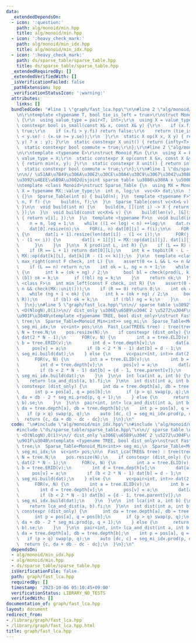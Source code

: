 ```yaml
---
data:
  _extendedDependsOn:
  - icon: ':question:'
    path: alg/monoid/min.hpp
    title: alg/monoid/min.hpp
  - icon: ':heavy_check_mark:'
    path: alg/monoid/min_idx.hpp
    title: alg/monoid/min_idx.hpp
  - icon: ':heavy_check_mark:'
    path: ds/sparse_table/sparse_table.hpp
    title: ds/sparse_table/sparse_table.hpp
  _extendedRequiredBy: []
  _extendedVerifiedWith: []
  _isVerificationFailed: false
  _pathExtension: hpp
  _verificationStatusIcon: ':warning:'
  attributes:
    links: []
  bundledCode: "#line 1 \"graph/fast_lca.hpp\"\n\n#line 2 \"alg/monoid/min_idx.hpp\"\
    \n\r\ntemplate <typename T, bool tie_is_left = true>\r\nstruct Monoid_Min_Idx\
    \ {\r\n  using value_type = pair<T, int>;\r\n  using X = value_type;\r\n  static\
    \ constexpr bool is_small(const X& x, const X& y) {\r\n    if (x.fi < y.fi) return\
    \ true;\r\n    if (x.fi > y.fi) return false;\r\n    return (tie_is_left ? (x.se\
    \ < y.se) : (x.se >= y.se));\r\n  }\r\n  static X op(X x, X y) { return (is_small(x,\
    \ y) ? x : y); }\r\n  static constexpr X unit() { return {infty<T>, -1}; }\r\n\
    \  static constexpr bool commute = true;\r\n};\r\n#line 2 \"alg/monoid/min.hpp\"\
    \n\r\ntemplate <typename E>\r\nstruct Monoid_Min {\r\n  using X = E;\r\n  using\
    \ value_type = X;\r\n  static constexpr X op(const X &x, const X &y) noexcept\
    \ { return min(x, y); }\r\n  static constexpr X unit() { return infty<E>; }\r\n\
    \  static constexpr bool commute = true;\r\n};\r\n#line 1 \"ds/sparse_table/sparse_table.hpp\"\
    \n\n// \u51AA\u7B49\u306A\u30E2\u30CE\u30A4\u30C9\u3067\u3042\u308B\u3053\u3068\
    \u3092\u4EEE\u5B9A\u3002disjoint sparse table \u3088\u308A x \u500D\u9AD8\u901F\
    \ntemplate <class Monoid>\nstruct Sparse_Table {\n  using MX = Monoid;\n  using\
    \ X = typename MX::value_type;\n  int n, log;\n  vvc<X> dat;\n\n  Sparse_Table()\
    \ {}\n  Sparse_Table(int n) { build(n); }\n  template <typename F>\n  Sparse_Table(int\
    \ n, F f) {\n    build(n, f);\n  }\n  Sparse_Table(const vc<X>& v) { build(v);\
    \ }\n\n  void build(int m) {\n    build(m, [](int i) -> X { return MX::unit();\
    \ });\n  }\n  void build(const vc<X>& v) {\n    build(len(v), [&](int i) -> X\
    \ { return v[i]; });\n  }\n  template <typename F>\n  void build(int m, F f) {\n\
    \    n = m, log = 1;\n    while ((1 << log) < n) ++log;\n    dat.resize(log);\n\
    \    dat[0].resize(n);\n    FOR(i, n) dat[0][i] = f(i);\n\n    FOR(i, log - 1)\
    \ {\n      dat[i + 1].resize(len(dat[i]) - (1 << i));\n      FOR(j, len(dat[i])\
    \ - (1 << i)) {\n        dat[i + 1][j] = MX::op(dat[i][j], dat[i][j + (1 << i)]);\n\
    \      }\n    }\n  }\n\n  X prod(int L, int R) {\n    if (L == R) return MX::unit();\n\
    \    if (R == L + 1) return dat[0][L];\n    int k = topbit(R - L - 1);\n    return\
    \ MX::op(dat[k][L], dat[k][R - (1 << k)]);\n  }\n\n  template <class F>\n  int\
    \ max_right(const F check, int L) {\n    assert(0 <= L && L <= n && check(MX::unit()));\n\
    \    if (L == n) return n;\n    int ok = L, ng = n + 1;\n    while (ok + 1 < ng)\
    \ {\n      int k = (ok + ng) / 2;\n      bool bl = check(prod(L, k));\n      if\
    \ (bl) ok = k;\n      if (!bl) ng = k;\n    }\n    return ok;\n  }\n\n  template\
    \ <class F>\n  int min_left(const F check, int R) {\n    assert(0 <= R && R <=\
    \ n && check(MX::unit()));\n    if (R == 0) return 0;\n    int ok = R, ng = -1;\n\
    \    while (ng + 1 < ok) {\n      int k = (ok + ng) / 2;\n      bool bl = check(prod(k,\
    \ R));\n      if (bl) ok = k;\n      if (!bl) ng = k;\n    }\n    return ok;\n\
    \  }\n};\n#line 5 \"graph/fast_lca.hpp\"\n\n// sparse table \u3092\u4F7F\u3046\
    \ <O(NlogN),O(1)>\n// dist_only \u306E\u65B9\u304C 2 \u5272\u304F\u3089\u3044\u9AD8\
    \u901F\u304B\ntemplate <typename TREE, bool dist_only>\nstruct Fast_Lca {\n  TREE&\
    \ tree;\n  Sparse_Table<Monoid_Min<int>> seg_mi;\n  Sparse_Table<Monoid_Min_Idx<int>>\
    \ seg_mi_idx;\n  vc<int> pos;\n\n  Fast_Lca(TREE& tree) : tree(tree) {\n    int\
    \ N = tree.N;\n    pos.resize(N);\n    if constexpr (dist_only) {\n      vc<int>\
    \ dat(2 * N - 1);\n      FOR(v, N) {\n        int a = tree.ELID(v);\n        int\
    \ b = tree.ERID(v);\n        int d = tree.depth[v];\n        dat[a] = d;\n   \
    \     pos[v] = a;\n        if (b < 2 * N - 1) dat[b] = d - 1;\n      }\n     \
    \ seg_mi.build(dat);\n    } else {\n      vc<pair<int, int>> dat(2 * N - 1);\n\
    \      FOR(v, N) {\n        int a = tree.ELID(v);\n        int b = tree.ERID(v);\n\
    \        int d = tree.depth[v];\n        pos[v] = a;\n        dat[a] = {d, v};\n\
    \        if (b < 2 * N - 1) dat[b] = {d - 1, tree.parent[v]};\n      }\n     \
    \ seg_mi_idx.build(dat);\n    }\n  }\n\n  int lca(int a, int b) {\n    static_assert(!dist_only);\n\
    \    return lca_and_dist(a, b).fi;\n  }\n\n  int dist(int a, int b) {\n    if\
    \ constexpr (dist_only) {\n      int da = tree.depth[a], db = tree.depth[b];\n\
    \      int p = pos[a], q = pos[b];\n      if (p > q) swap(p, q);\n      return\
    \ da + db - 2 * seg_mi.prod(p, q + 1);\n    } else {\n      return lca_and_dist(a,\
    \ b).se;\n    }\n  }\n\n  pair<int, int> lca_and_dist(int a, int b) {\n    int\
    \ da = tree.depth[a], db = tree.depth[b];\n    int p = pos[a], q = pos[b];\n \
    \   if (p > q) swap(p, q);\n    auto [dc, c] = seg_mi_idx.prod(p, q + 1);\n  \
    \  return {c, da + db - dc - dc};\n  }\n};\n"
  code: "\n#include \"alg/monoid/min_idx.hpp\"\n#include \"alg/monoid/min.hpp\"\n\
    #include \"ds/sparse_table/sparse_table.hpp\"\n\n// sparse table \u3092\u4F7F\u3046\
    \ <O(NlogN),O(1)>\n// dist_only \u306E\u65B9\u304C 2 \u5272\u304F\u3089\u3044\u9AD8\
    \u901F\u304B\ntemplate <typename TREE, bool dist_only>\nstruct Fast_Lca {\n  TREE&\
    \ tree;\n  Sparse_Table<Monoid_Min<int>> seg_mi;\n  Sparse_Table<Monoid_Min_Idx<int>>\
    \ seg_mi_idx;\n  vc<int> pos;\n\n  Fast_Lca(TREE& tree) : tree(tree) {\n    int\
    \ N = tree.N;\n    pos.resize(N);\n    if constexpr (dist_only) {\n      vc<int>\
    \ dat(2 * N - 1);\n      FOR(v, N) {\n        int a = tree.ELID(v);\n        int\
    \ b = tree.ERID(v);\n        int d = tree.depth[v];\n        dat[a] = d;\n   \
    \     pos[v] = a;\n        if (b < 2 * N - 1) dat[b] = d - 1;\n      }\n     \
    \ seg_mi.build(dat);\n    } else {\n      vc<pair<int, int>> dat(2 * N - 1);\n\
    \      FOR(v, N) {\n        int a = tree.ELID(v);\n        int b = tree.ERID(v);\n\
    \        int d = tree.depth[v];\n        pos[v] = a;\n        dat[a] = {d, v};\n\
    \        if (b < 2 * N - 1) dat[b] = {d - 1, tree.parent[v]};\n      }\n     \
    \ seg_mi_idx.build(dat);\n    }\n  }\n\n  int lca(int a, int b) {\n    static_assert(!dist_only);\n\
    \    return lca_and_dist(a, b).fi;\n  }\n\n  int dist(int a, int b) {\n    if\
    \ constexpr (dist_only) {\n      int da = tree.depth[a], db = tree.depth[b];\n\
    \      int p = pos[a], q = pos[b];\n      if (p > q) swap(p, q);\n      return\
    \ da + db - 2 * seg_mi.prod(p, q + 1);\n    } else {\n      return lca_and_dist(a,\
    \ b).se;\n    }\n  }\n\n  pair<int, int> lca_and_dist(int a, int b) {\n    int\
    \ da = tree.depth[a], db = tree.depth[b];\n    int p = pos[a], q = pos[b];\n \
    \   if (p > q) swap(p, q);\n    auto [dc, c] = seg_mi_idx.prod(p, q + 1);\n  \
    \  return {c, da + db - dc - dc};\n  }\n};\n"
  dependsOn:
  - alg/monoid/min_idx.hpp
  - alg/monoid/min.hpp
  - ds/sparse_table/sparse_table.hpp
  isVerificationFile: false
  path: graph/fast_lca.hpp
  requiredBy: []
  timestamp: '2023-10-06 05:10:45+09:00'
  verificationStatus: LIBRARY_NO_TESTS
  verifiedWith: []
documentation_of: graph/fast_lca.hpp
layout: document
redirect_from:
- /library/graph/fast_lca.hpp
- /library/graph/fast_lca.hpp.html
title: graph/fast_lca.hpp
---
```

